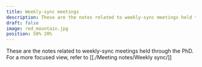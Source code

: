 ```yaml
---
title: Weekly-sync meetings
description: These are the notes related to weekly-sync meetings held through the PhD
draft: false
image: red_mountain.jpg
position: 50% 20%
---
```


These are the notes related to weekly-sync meetings held through the PhD.
For a more focused view, refer to [[./Meeting notes/Weekly sync/]]

